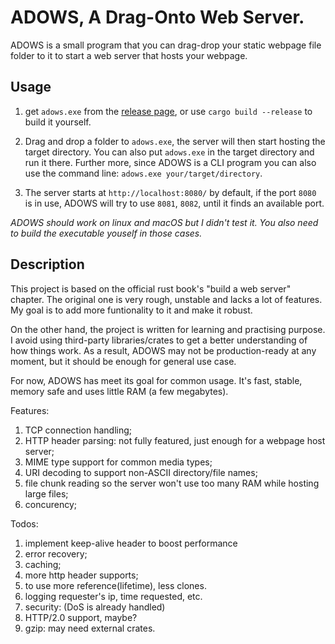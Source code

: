 # ADOWS, A Drag-Onto Web Server.

ADOWS is a small program that you can drag-drop your static webpage file folder to it to start a web server that hosts your webpage.

## Usage

1. get `adows.exe` from the [release page](https://github.com/Insopitus/ADOWS/releases), or use `cargo build --release` to build it yourself.

2. Drag and drop a folder to `adows.exe`, the server will then start hosting the target directory. You can also put `adows.exe` in the target directory and run it there. Further more, since ADOWS is a CLI program you can also use the command line: `adows.exe your/target/directory`.

3. The server starts at `http://localhost:8080/` by default, if the port `8080` is in use, ADOWS will try to use `8081`, `8082`, until it finds an available port.

*ADOWS should work on linux and macOS but I didn't test it. You also need to build the executable youself in those cases.*

## Description

This project is based on the official rust book's "build a web server" chapter. The original one is very rough, unstable and lacks a lot of features. My goal is to add more funtionality to it and make it robust. 

On the other hand, the project is written for learning and practising purpose. I avoid using third-party libraries/crates to get a better understanding of how things work. As a result, ADOWS may not be production-ready at any moment, but it should be enough for general use case.

For now, ADOWS has meet its goal for common usage. It's fast, stable, memory safe and uses little RAM (a few megabytes).

Features:
1. TCP connection handling;
1. HTTP header parsing: not fully featured, just enough for a webpage host server;
1. MIME type support for common media types;
1. URI decoding to support non-ASCII directory/file names;
1. file chunk reading so the server won't use too many RAM while hosting large files;
1. concurency;

Todos:
1. implement keep-alive header to boost performance
1. error recovery;
1. caching;
1. more http header supports;
1. to use more reference(lifetime), less clones.
1. logging requester's ip, time requested, etc.
1. security: (DoS is already handled)
1. HTTP/2.0 support, maybe?
1. gzip: may need external crates.
